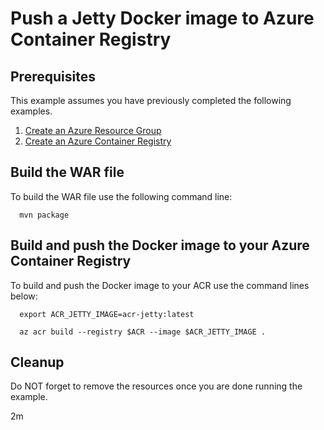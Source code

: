 
# Push a Jetty Docker image to Azure Container Registry

## Prerequisites

This example assumes you have previously completed the following examples.

1. [Create an Azure Resource Group](../../group/create/)
1. [Create an Azure Container Registry](../create/)

<!-- workflow.cron(0 6 * * 2) -->
<!-- workflow.include(../create/README.md) -->

## Build the WAR file

<!-- workflow.run()

cd acr/jetty

  -->

To build the WAR file use the following command line:

```shell
  mvn package
```

## Build and push the Docker image to your Azure Container Registry

To build and push the Docker image to your ACR use the command lines below:

```shell
  export ACR_JETTY_IMAGE=acr-jetty:latest

  az acr build --registry $ACR --image $ACR_JETTY_IMAGE .
```

<!-- workflow.run()

cd ../..

  -->

<!-- workflow.directOnly()

export RESULT=$(az acr repository show --name $ACR --image $ACR_JETTY_IMAGE)
az group delete --name $RESOURCE_GROUP --yes || true

if [[ -z $RESULT ]]; then
  echo "Unable to find $ACR_JETTY_IMAGE image"
  exit 1
fi

  -->

## Cleanup

Do NOT forget to remove the resources once you are done running the example.

2m
